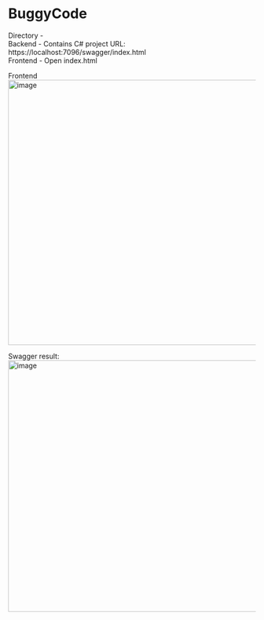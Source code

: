 # BuggyCode

Directory - <br>
Backend - Contains C# project URL: https://localhost:7096/swagger/index.html <br>
Frontend - Open index.html

Frontend 
<img width="960" height="540" alt="image" src="https://github.com/user-attachments/assets/1ac43128-cb65-4f69-9261-2f161663323e" />

Swagger result:
<img width="960" height="512" alt="image" src="https://github.com/user-attachments/assets/0d626104-c79d-4b77-a92a-5dea51fdd291" />


